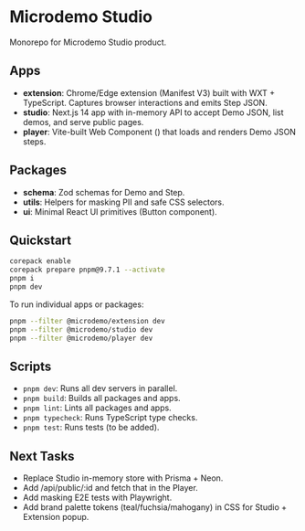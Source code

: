 # Microdemo Studio

Monorepo for Microdemo Studio product.

## Apps

- **extension**: Chrome/Edge extension (Manifest V3) built with WXT + TypeScript. Captures browser interactions and emits Step JSON.
- **studio**: Next.js 14 app with in-memory API to accept Demo JSON, list demos, and serve public pages.
- **player**: Vite-built Web Component (<microdemo-player>) that loads and renders Demo JSON steps.

## Packages

- **schema**: Zod schemas for Demo and Step.
- **utils**: Helpers for masking PII and safe CSS selectors.
- **ui**: Minimal React UI primitives (Button component).

## Quickstart

```bash
corepack enable
corepack prepare pnpm@9.7.1 --activate
pnpm i
pnpm dev
```

To run individual apps or packages:

```bash
pnpm --filter @microdemo/extension dev
pnpm --filter @microdemo/studio dev
pnpm --filter @microdemo/player dev
```

## Scripts

- `pnpm dev`: Runs all dev servers in parallel.
- `pnpm build`: Builds all packages and apps.
- `pnpm lint`: Lints all packages and apps.
- `pnpm typecheck`: Runs TypeScript type checks.
- `pnpm test`: Runs tests (to be added).

## Next Tasks

- Replace Studio in-memory store with Prisma + Neon.
- Add /api/public/:id and fetch that in the Player.
- Add masking E2E tests with Playwright.
- Add brand palette tokens (teal/fuchsia/mahogany) in CSS for Studio + Extension popup.
